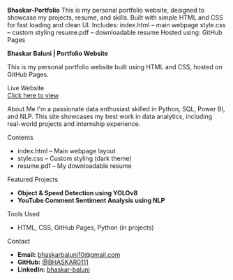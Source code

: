 **Bhaskar-Portfolio**
This is my personal portfolio website, designed to showcase my projects, resume, and skills. Built with simple HTML and CSS for fast loading and clean UI.  Includes:  index.html – main webpage  style.css – custom styling  resume.pdf – downloadable resume  Hosted using: GitHub Pages 

**Bhaskar Baluni | Portfolio Website**

This is my personal portfolio website built using HTML and CSS, hosted on GitHub Pages.

Live Website  
[Click here to view](https://bhaskar0111.github.io/Bhaskar-Portfolio/) 

About Me
I'm a passionate data enthusiast skilled in Python, SQL, Power BI, and NLP. This site showcases my best work in data analytics, including real-world projects and internship experience.

Contents
- index.html – Main webpage layout  
- style.css – Custom styling (dark theme)  
- resume.pdf – My downloadable resume

Featured Projects
- **Object & Speed Detection using YOLOv8**  
- **YouTube Comment Sentiment Analysis using NLP**

Tools Used
- HTML, CSS, GitHub Pages, Python (in projects)

Contact
- **Email:** bhaskarbaluni10@gmail.com  
- **GitHub:** [@BHASKAR0111](https://github.com/BHASKAR0111)  
- **LinkedIn:** [bhaskar-baluni](https://www.linkedin.com/in/bhaskar-baluni-87607a213/)
